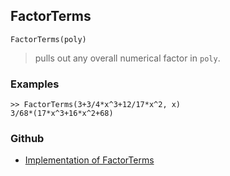 ## FactorTerms 

```
FactorTerms(poly)
```

> pulls out any overall numerical factor in `poly`.

### Examples

```
>> FactorTerms(3+3/4*x^3+12/17*x^2, x)
3/68*(17*x^3+16*x^2+68)
```

### Github

* [Implementation of FactorTerms](https://github.com/axkr/symja_android_library/blob/master/symja_android_library/matheclipse-core/src/main/java/org/matheclipse/core/builtin/Algebra.java#L2573) 

